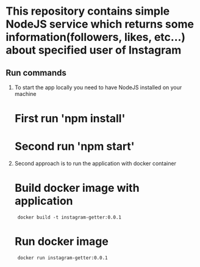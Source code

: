 # This repository contains simple NodeJS service which returns some information(followers, likes, etc...) about specified user of Instagram

## Run commands

1. To start the app locally you need to have NodeJS installed on your machine

	# First run 'npm install'
	# Second run 'npm start'

2. Second approach is to run the application with docker container

	# Build docker image with application
		docker build -t instagram-getter:0.0.1
	# Run docker image
		docker run instagram-getter:0.0.1

